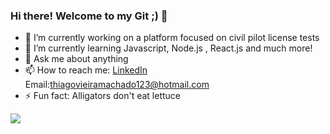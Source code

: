 ### Hi there! Welcome to my Git ;) 👋


- 🔭 I’m currently working on a platform focused on civil pilot license tests
- 🌱 I’m currently learning Javascript, Node.js , React.js and much more!
- 💬 Ask me about anything
- 📫 How to reach me: [LinkedIn](https://www.linkedin.com/in/thiagomvm/) Email:thiagovieiramachado123@hotmail.com
- ⚡ Fun fact: Alligators don't eat lettuce

![](images/uai.png)
